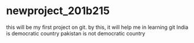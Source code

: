 # newproject_201b215
this will be my first project on git.
by this, it will help me in learning git
India is democratic country
pakistan is not democratic country
